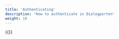 ```yaml
---
title: 'Authenticating'
description: 'How to authenticate in Dialogporten'
weight: 10
---
```


{{<children />}}
